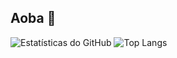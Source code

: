 ## Aoba 👋

![Estatísticas do GitHub](https://github-readme-stats.vercel.app/api?username=rodrigofpinto&show_icons=true&theme=github_dark_dimmed)
![Top Langs](https://github-readme-stats.vercel.app/api/top-langs/?username=rodrigofpinto&hide_progress=true&theme=github_dark_dimmed)
